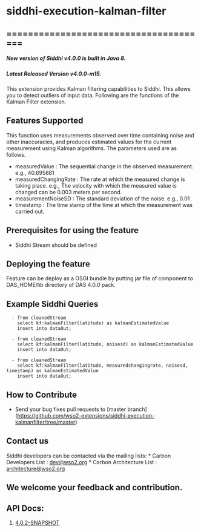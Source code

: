 # siddhi-execution-kalman-filter
======================================
---
##### New version of Siddhi v4.0.0 is built in Java 8.
##### Latest Released Version v4.0.0-m15.

This extension provides Kalman filtering capabilities to Siddhi. This allows you to detect outliers of input data. 
Following are the functions of the Kalman Filter extension.

Features Supported
------------------
This function uses measurements observed over time containing noise and other inaccuracies, and produces estimated values for the current measurement using Kalman algorithms. The parameters used are as follows.

 - measuredValue : The sequential change in the observed measurement. e.g., 40.695881
 - measuredChangingRate : The rate at which the measured change is taking place. e.g., The velocity with which the measured value is changed can be 0.003 meters per second.
 - measurementNoiseSD : The standard deviation of the noise. e.g., 0.01
 - timestamp : The time stamp of the time at which the measurement was carried out.
 
Prerequisites for using the feature
------------------
  - Siddhi Stream should be defined
  
Deploying the feature
------------------
   Feature can be deploy as a OSGI bundle by putting jar file of component to DAS_HOME/lib directory of DAS 4.0.0 pack. 
   
Example Siddhi Queries
------------------
      - from cleanedStream
        select kf:kalmanFilter(latitude) as kalmanEstimatedValue
        insert into dataOut;
    
      - from cleanedStream
        select kf:kalmanFilter(latitude, noisesd) as kalmanEstimatedValue
        insert into dataOut;
    
      - from cleanedStream
        select kf:kalmanFilter(latitude, measuredchangingrate, noisesd, timestamp) as kalmanEstimatedValue
        insert into dataOut;
   
How to Contribute
------------------
   * Send your bug fixes pull requests to [master branch] (https://github.com/wso2-extensions/siddhi-execution-kalmanfilter/tree/master) 
   
Contact us 
------------------
   Siddhi developers can be contacted via the mailing lists:
     * Carbon Developers List : dev@wso2.org
     * Carbon Architecture List : architecture@wso2.org
   
We welcome your feedback and contribution.
------------------

## API Docs:

1. <a href="./api/4.0.2-SNAPSHOT.md">4.0.2-SNAPSHOT</a>
